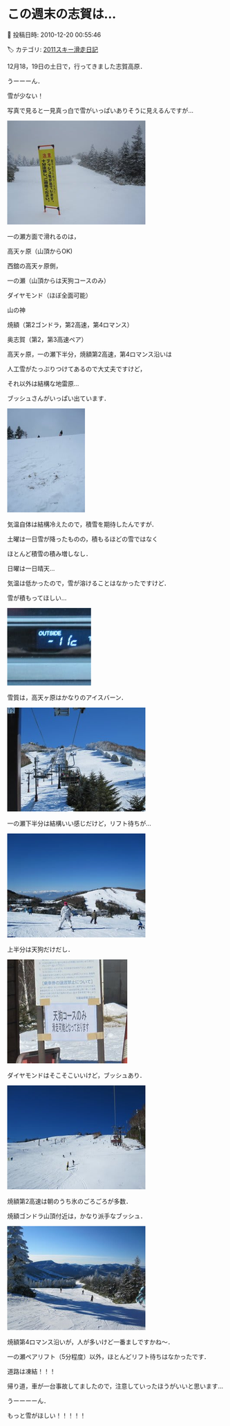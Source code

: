 # この週末の志賀は…

📅 投稿日時: 2010-12-20 00:55:46

🏷️ カテゴリ: [2011スキー滑走日記](ca488c98cfb9169941c3e73770dcefb56.md)

12月18，19日の土日で，行ってきました志賀高原．





うーーーん．


雪が少ない！


写真で見ると一見真っ白で雪がいっぱいありそうに見えるんですが…




![c5795d55f119000ad0f4c0938c2eac9d.jpg](images/c5795d55f119000ad0f4c0938c2eac9d.jpg)







一の瀬方面で滑れるのは，


高天ヶ原（山頂からOK)


西舘の高天ヶ原側，


一の瀬（山頂からは天狗コースのみ）


ダイヤモンド（ほぼ全面可能）


山の神


焼額（第2ゴンドラ，第2高速，第4ロマンス）


奥志賀（第2，第3高速ペア）





高天ヶ原，一の瀬下半分，焼額第2高速，第4ロマンス沿いは


人工雪がたっぷりつけてあるので大丈夫ですけど，


それ以外は結構な地雷原…


ブッシュさんがいっぱい出ています．




![4b40ff80dbc811a203538df0fafafb33.jpg](images/4b40ff80dbc811a203538df0fafafb33.jpg)







気温自体は結構冷えたので，積雪を期待したんですが．


土曜は一日雪が降ったものの，積もるほどの雪ではなく


ほとんど積雪の積み増しなし．


日曜は一日晴天…


気温は低かったので，雪が溶けることはなかったですけど．


雪が積もってほしい…




![93ee459899efd80df208fd1339f2121c.jpg](images/93ee459899efd80df208fd1339f2121c.jpg)







雪質は，高天ヶ原はかなりのアイスバーン．




![001ad44cf605720fa56e242119594924.jpg](images/001ad44cf605720fa56e242119594924.jpg)




一の瀬下半分は結構いい感じだけど，リフト待ちが…




![603d97465ab21bc066fac2301dec3689.jpg](images/603d97465ab21bc066fac2301dec3689.jpg)




上半分は天狗だけだし．




![cf97701cfb32d922ef491e7252739ea8.jpg](images/cf97701cfb32d922ef491e7252739ea8.jpg)




ダイヤモンドはそこそこいいけど，ブッシュあり．




![6c26bc83a9142ac8aa69702527286025.jpg](images/6c26bc83a9142ac8aa69702527286025.jpg)




焼額第2高速は朝のうち氷のごろごろが多数．


焼額ゴンドラ山頂付近は，かなり派手なブッシュ．




![1b483ea9f58fac06a986b7e232886bdd.jpg](images/1b483ea9f58fac06a986b7e232886bdd.jpg)




焼額第4ロマンス沿いが，人が多いけど一番ましですかね～．





一の瀬ペアリフト（5分程度）以外，ほとんどリフト待ちはなかったです．





道路は凍結！！！


帰り道，車が一台事故してましたので，注意していったほうがいいと思います…





うーーーーん．


もっと雪がほしい！！！！！
